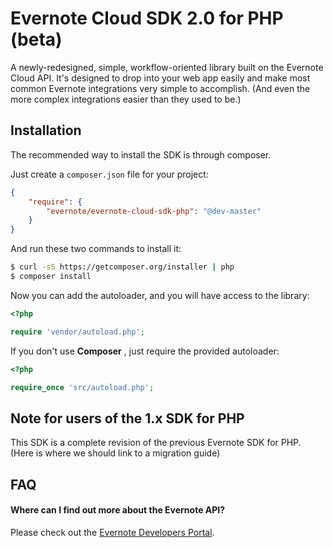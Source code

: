 Evernote Cloud SDK 2.0 for PHP (beta)
=====================================

A newly-redesigned, simple, workflow-oriented library built on the Evernote Cloud API. It's designed to drop into your web app easily and make most common Evernote integrations very simple to accomplish. (And even the more complex integrations easier than they used to be.)

Installation
------------

The recommended way to install the SDK is through composer.

Just create a `composer.json` file for your project:

``` json
{
    "require": {
        "evernote/evernote-cloud-sdk-php": "@dev-master"
    }
}
```

And run these two commands to install it:

``` bash
$ curl -sS https://getcomposer.org/installer | php
$ composer install
```

Now you can add the autoloader, and you will have access to the library:

``` php
<?php

require 'vendor/autoload.php';
```

If you don't use  **Composer** , just require the provided autoloader:

``` php
<?php

require_once 'src/autoload.php';
```

Note for users of the 1.x SDK for PHP
-------------------------------------
This SDK is a complete revision of the previous Evernote SDK for PHP. (Here is where we should link to a migration guide)

FAQ
---

#### Where can I find out more about the Evernote API?

Please check out the [Evernote Developers Portal](dev.evernote).
